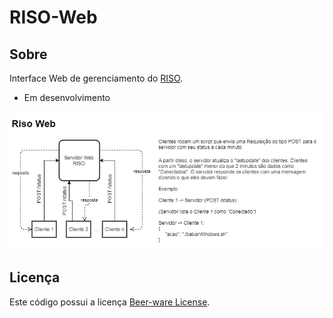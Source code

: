 # RISO-Web

## Sobre

Interface Web de gerenciamento do [RISO](https://github.com/ntic-cefetmg/RISO).

- Em desenvolvimento

![Projeto RISO-Web](/src/imagens/projeto.jpg)

## Licença
Este código possui a licença [Beer-ware License](https://github.com/ntic-cefetmg/RISO-Web/blob/master/LICENSE.md).
